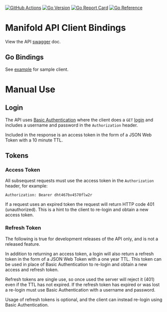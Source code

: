 [![GitHub Actions](https://img.shields.io/github/actions/workflow/status/softiron/manifold-api/build.yaml?branch=main)](https://github.com/softiron/manifold-api/actions?query=workflow%3Abuild)
[![Go Version](https://img.shields.io/github/go-mod/go-version/softiron/manifold-api)](https://img.shields.io/github/go-mod/go-version/softiron/manifold-api)
[![Go Report Card](https://goreportcard.com/badge/github.com/softiron/manifold-api)](https://goreportcard.com/report/github.com/softiron/manifold-api)
[![Go Reference](https://pkg.go.dev/badge/github.com/softiron/manifold-api.svg)](https://pkg.go.dev/github.com/softiron/manifold-api)


# Manifold API Client Bindings

 View the API [swagger](https://softiron.github.io/manifold-doc/) doc.

## Go Bindings

See [example](example/main.go) for sample client.

# Manual Use

## Login

The API uses [Basic
Authentication](https://datatracker.ietf.org/doc/html/rfc7617) where the client
does a `GET`
[login](https://softiron.github.io/manifold-doc/#/default/get_login) and
includes a username and password in the `Authorization` header.

Included in the response is an access token in the form of a JSON Web Token with
a 10 minute TTL.

## Tokens

### Access Token

All subsequest requests must use the access token in the `Authorization` header,
for example:

```
Authorization: Bearer dht467bv4570flw2r
```

If a request uses an expired token the request will return HTTP code 401
(unauthorized). This is a hint to the client to re-login and obtain a new access
token.

### Refresh Token

The following is true for development releases of the API only, and is not a
released feature.

In addition to returning an access token, a login will also return a refresh
token in the form of a JSON Web Token with a one year TTL. This token can be
used in place of Basic Authentication to re-login and obtain a new access and
refresh token.

Refresh tokens are single use, so once used the server will reject it (401) even
if the TTL has not expired. If the refresh token has expired or was lost a
re-login must use Basic Authentication with a username and password.

Usage of refresh tokens is optional, and the client can instead re-login using
Basic Authentication.



